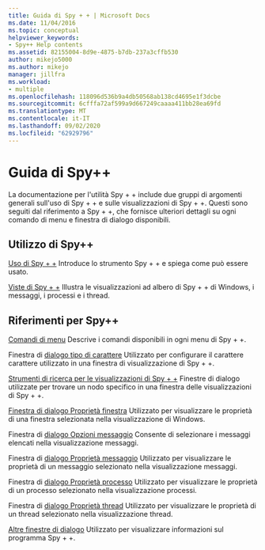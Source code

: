 ```yaml
---
title: Guida di Spy + + | Microsoft Docs
ms.date: 11/04/2016
ms.topic: conceptual
helpviewer_keywords:
- Spy++ Help contents
ms.assetid: 82155004-8d9e-4875-b7db-237a3cffb530
author: mikejo5000
ms.author: mikejo
manager: jillfra
ms.workload:
- multiple
ms.openlocfilehash: 118096d536b9a4db50568ab138cd4695e1f3dcbe
ms.sourcegitcommit: 6cfffa72af599a9d667249caaaa411bb28ea69fd
ms.translationtype: MT
ms.contentlocale: it-IT
ms.lasthandoff: 09/02/2020
ms.locfileid: "62929796"
---
```

# <a name="spy-help"></a>Guida di Spy++
La documentazione per l'utilità Spy + + include due gruppi di argomenti generali sull'uso di Spy + + e sulle visualizzazioni di Spy + +. Questi sono seguiti dal riferimento a Spy + +, che fornisce ulteriori dettagli su ogni comando di menu e finestra di dialogo disponibili.

## <a name="using-spy"></a>Utilizzo di Spy++
 [Uso di Spy + +](../debugger/using-spy-increment.md) Introduce lo strumento Spy + + e spiega come può essere usato.

 [Viste di Spy + +](../debugger/spy-increment-views.md) Illustra le visualizzazioni ad albero di Spy + + di Windows, i messaggi, i processi e i thread.

## <a name="spy-reference"></a>Riferimenti per Spy++
 [Comandi di menu](../debugger/menu-commands.md) Descrive i comandi disponibili in ogni menu di Spy + +.

 Finestra di [dialogo tipo di carattere](../debugger/font-dialog-box-microsoft-spy-increment-help.md) Utilizzato per configurare il carattere carattere utilizzato in una finestra di visualizzazione di Spy + +.

 [Strumenti di ricerca per le visualizzazioni di Spy + +](../debugger/search-tools-for-spy-increment-views.md) Finestre di dialogo utilizzate per trovare un nodo specifico in una finestra delle visualizzazioni di Spy + +.

 [Finestra di dialogo Proprietà finestra](../debugger/window-properties-dialog-box.md) Utilizzato per visualizzare le proprietà di una finestra selezionata nella visualizzazione di Windows.

 Finestra di [dialogo Opzioni messaggio](../debugger/message-options-dialog-box.md) Consente di selezionare i messaggi elencati nella visualizzazione messaggi.

 Finestra di [dialogo Proprietà messaggio](../debugger/message-properties-dialog-box.md) Utilizzato per visualizzare le proprietà di un messaggio selezionato nella visualizzazione messaggi.

 Finestra di [dialogo Proprietà processo](../debugger/process-properties-dialog-box.md) Utilizzato per visualizzare le proprietà di un processo selezionato nella visualizzazione processi.

 Finestra di [dialogo Proprietà thread](../debugger/thread-properties-dialog-box.md) Utilizzato per visualizzare le proprietà di un thread selezionato nella visualizzazione thread.

 [Altre finestre di dialogo](../debugger/other-dialog-boxes.md) Utilizzato per visualizzare informazioni sul programma Spy + +.